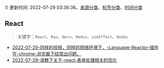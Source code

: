 :alarm_clock: 更新时间: 2022-07-29 03:36:36。[来源分类](../README.md)、[标签分类](../TAGS.md)、[时间分类](../TIMELINE.md)

## React


> 关键字：`React`、`Rax`、`Nerv`、`Redux`、`useEffect`、`Hooks`



- [2022-07-29-同样的视频，同样的网络环境下，-Language-Reactor-插件在-chrome-浏览器下经常出问题。](https://www.v2ex.com/t/869384) 
- [2022-07-29-请教下关于-react-表单处理相关的优化](https://www.v2ex.com/t/869375) 